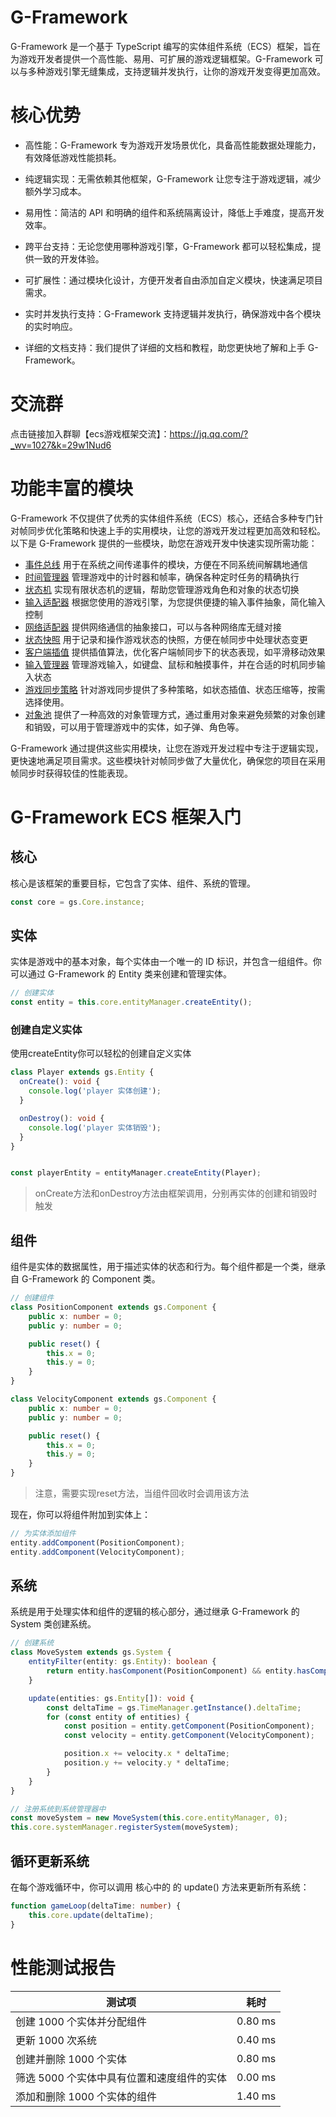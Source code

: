 # G-Framework

G-Framework 是一个基于 TypeScript 编写的实体组件系统（ECS）框架，旨在为游戏开发者提供一个高性能、易用、可扩展的游戏逻辑框架。G-Framework 可以与多种游戏引擎无缝集成，支持逻辑并发执行，让你的游戏开发变得更加高效。

# 核心优势

- 高性能：G-Framework 专为游戏开发场景优化，具备高性能数据处理能力，有效降低游戏性能损耗。

- 纯逻辑实现：无需依赖其他框架，G-Framework 让您专注于游戏逻辑，减少额外学习成本。

- 易用性：简洁的 API 和明确的组件和系统隔离设计，降低上手难度，提高开发效率。

- 跨平台支持：无论您使用哪种游戏引擎，G-Framework 都可以轻松集成，提供一致的开发体验。

- 可扩展性：通过模块化设计，方便开发者自由添加自定义模块，快速满足项目需求。

- 实时并发执行支持：G-Framework 支持逻辑并发执行，确保游戏中各个模块的实时响应。

- 详细的文档支持：我们提供了详细的文档和教程，助您更快地了解和上手 G-Framework。

# 交流群

点击链接加入群聊【ecs游戏框架交流】：https://jq.qq.com/?_wv=1027&k=29w1Nud6

# 功能丰富的模块

G-Framework 不仅提供了优秀的实体组件系统（ECS）核心，还结合多种专门针对帧同步优化策略和快速上手的实用模块，让您的游戏开发过程更加高效和轻松。以下是 G-Framework 提供的一些模块，助您在游戏开发中快速实现所需功能：

- [事件总线](docs/emitter.md) 用于在系统之间传递事件的模块，方便在不同系统间解耦地通信
- [时间管理器](docs/time-manager.md) 管理游戏中的计时器和帧率，确保各种定时任务的精确执行
- [状态机](docs/state-machine.md) 实现有限状态机的逻辑，帮助您管理游戏角色和对象的状态切换
- [输入适配器](docs/custom-input-adapter.md) 根据您使用的游戏引擎，为您提供便捷的输入事件抽象，简化输入控制
- [网络适配器](docs/network-adapter.md) 提供网络通信的抽象接口，可以与各种网络库无缝对接
- [状态快照](docs/state-snapshop.md) 用于记录和操作游戏状态的快照，方便在帧同步中处理状态变更
- [客户端插值](docs/interpolation.md) 提供插值算法，优化客户端帧同步下的状态表现，如平滑移动效果
- [输入管理器](docs/input-manager.md) 管理游戏输入，如键盘、鼠标和触摸事件，并在合适的时机同步输入状态
- [游戏同步策略](docs/sync-strategy.md) 针对游戏同步提供了多种策略，如状态插值、状态压缩等，按需选择使用。
- [对象池](docs/object-pool.md) 提供了一种高效的对象管理方式，通过重用对象来避免频繁的对象创建和销毁，可以用于管理游戏中的实体，如子弹、角色等。

G-Framework 通过提供这些实用模块，让您在游戏开发过程中专注于逻辑实现，更快速地满足项目需求。这些模块针对帧同步做了大量优化，确保您的项目在采用帧同步时获得较佳的性能表现。

# G-Framework ECS 框架入门

## 核心

核心是该框架的重要目标，它包含了实体、组件、系统的管理。

```ts
const core = gs.Core.instance;
```

## 实体

实体是游戏中的基本对象，每个实体由一个唯一的 ID 标识，并包含一组组件。你可以通过 G-Framework 的 Entity 类来创建和管理实体。

```typescript
// 创建实体
const entity = this.core.entityManager.createEntity();
```

### 创建自定义实体

使用createEntity你可以轻松的创建自定义实体

```ts
class Player extends gs.Entity {
  onCreate(): void {
    console.log('player 实体创建');
  }

  onDestroy(): void {
    console.log('player 实体销毁');
  }
}


const playerEntity = entityManager.createEntity(Player);
```

> onCreate方法和onDestroy方法由框架调用，分别再实体的创建和销毁时触发

## 组件

组件是实体的数据属性，用于描述实体的状态和行为。每个组件都是一个类，继承自 G-Framework 的 Component 类。

```typescript
// 创建组件
class PositionComponent extends gs.Component {
    public x: number = 0;
    public y: number = 0;

    public reset() {
        this.x = 0;
        this.y = 0;
    }
}

class VelocityComponent extends gs.Component {
    public x: number = 0;
    public y: number = 0;

    public reset() {
        this.x = 0;
        this.y = 0;
    }
}


```

> 注意，需要实现reset方法，当组件回收时会调用该方法

现在，你可以将组件附加到实体上：

```typescript
// 为实体添加组件
entity.addComponent(PositionComponent);
entity.addComponent(VelocityComponent);
```

## 系统

系统是用于处理实体和组件的逻辑的核心部分，通过继承 G-Framework 的 System 类创建系统。

```typescript
// 创建系统
class MoveSystem extends gs.System {
    entityFilter(entity: gs.Entity): boolean {
        return entity.hasComponent(PositionComponent) && entity.hasComponent(VelocityComponent);
    }

    update(entities: gs.Entity[]): void {
        const deltaTime = gs.TimeManager.getInstance().deltaTime;
        for (const entity of entities) {
            const position = entity.getComponent(PositionComponent);
            const velocity = entity.getComponent(VelocityComponent);

            position.x += velocity.x * deltaTime;
            position.y += velocity.y * deltaTime;
        }
    }
}

// 注册系统到系统管理器中
const moveSystem = new MoveSystem(this.core.entityManager, 0);
this.core.systemManager.registerSystem(moveSystem);
```

## 循环更新系统

在每个游戏循环中，你可以调用 核心中的 的 update() 方法来更新所有系统：

```typescript
function gameLoop(deltaTime: number) {
    this.core.update(deltaTime);
}
```

# 性能测试报告

| 测试项                                     | 耗时      |
| ------------------------------------------ | --------- |
| 创建 1000 个实体并分配组件                 | 0.80 ms   |
| 更新 1000 次系统                           | 0.40 ms   |
| 创建并删除 1000 个实体                     | 0.80 ms   |
| 筛选 5000 个实体中具有位置和速度组件的实体 | 0.00 ms   |
| 添加和删除 1000 个实体的组件              | 1.40 ms   |
